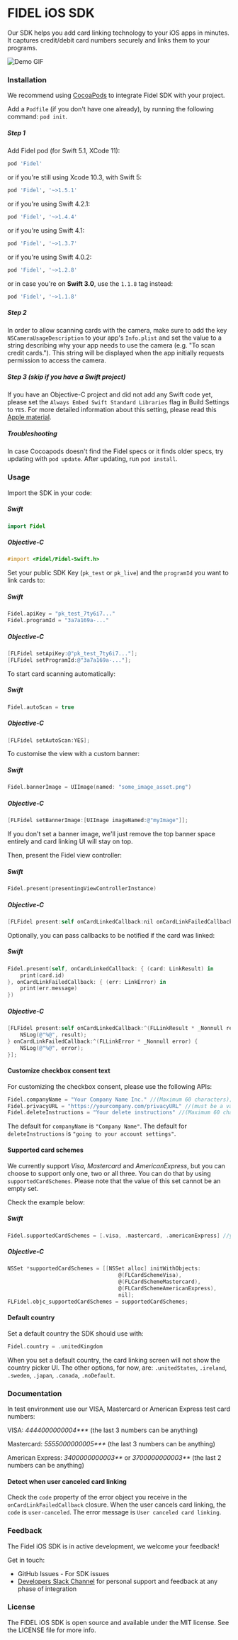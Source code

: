 # FIDEL iOS SDK

Our SDK helps you add card linking technology to your iOS apps in minutes. It captures credit/debit card numbers securely and links them to your programs.

![Demo GIF](https://cl.ly/84d481392da6/Screen%252520Recording%2525202018-09-18%252520at%25252004.49%252520PM.gif)

### Installation

We recommend using [CocoaPods][642d6fa5] to integrate Fidel SDK with your project.

[642d6fa5]: https://cocoapods.org/ "CocoaPods"

Add a `Podfile` (if you don't have one already), by running the following command: `pod init`.

##### Step 1

Add Fidel pod (for Swift 5.1, XCode 11):

```ruby
pod 'Fidel'
```

or if you're still using Xcode 10.3, with Swift 5:

```ruby
pod 'Fidel', '~>1.5.1'
```

or if you're using Swift 4.2.1:

```ruby
pod 'Fidel', '~>1.4.4'
```

or if you're using Swift 4.1:

```ruby
pod 'Fidel', '~>1.3.7'
```

or if you're using Swift 4.0.2:

```ruby
pod 'Fidel', '~>1.2.8'
```

or in case you're on **Swift 3.0**, use the `1.1.8` tag instead:

```ruby
pod 'Fidel', '~>1.1.8'
```

##### Step 2
In order to allow scanning cards with the camera, make sure to add the key `NSCameraUsageDescription` to your app's `Info.plist` and set the value to a string describing why your app needs to use the camera (e.g. "To scan credit cards."). This string will be displayed when the app initially requests permission to access the camera.

##### Step 3 (skip if you have a Swift project)
If you have an Objective-C project and did not add any Swift code yet, please set the `Always Embed Swift Standard Libraries` flag in Build Settings to `YES`. For more detailed information about this setting, please read this [Apple material](https://developer.apple.com/library/archive/qa/qa1881/_index.html).

##### Troubleshooting
In case Cocoapods doesn't find the Fidel specs or it finds older specs, try updating with `pod update`. After updating, run `pod install`.

### Usage

Import the SDK in your code:
##### Swift
```swift
import Fidel
```

##### Objective-C
```objectivec
#import <Fidel/Fidel-Swift.h>
```

Set your public SDK Key (`pk_test` or `pk_live`) and the `programId` you want to link cards to:

##### Swift
```swift
Fidel.apiKey = "pk_test_7ty6i7..."
Fidel.programId = "3a7a169a-..."
```

##### Objective-C
```objectivec
[FLFidel setApiKey:@"pk_test_7ty6i7..."];
[FLFidel setProgramId:@"3a7a169a-..."];
```

To start card scanning automatically:

##### Swift
```swift
Fidel.autoScan = true
```

##### Objective-C
```objectivec
[FLFidel setAutoScan:YES];
```

To customise the view with a custom banner:

##### Swift
```swift
Fidel.bannerImage = UIImage(named: "some_image_asset.png")
```

##### Objective-C
```objectivec
[FLFidel setBannerImage:[UIImage imageNamed:@"myImage"]];
```

If you don't set a banner image, we'll just remove the top banner space entirely and card linking UI will stay on top.

Then, present the Fidel view controller:

##### Swift
```swift
Fidel.present(presentingViewControllerInstance)
```

##### Objective-C
```objectivec
[FLFidel present:self onCardLinkedCallback:nil onCardLinkFailedCallback:nil];
```

Optionally, you can pass callbacks to be notified if the card was linked:

##### Swift
```swift
Fidel.present(self, onCardLinkedCallback: { (card: LinkResult) in
	print(card.id)
}, onCardLinkFailedCallback: { (err: LinkError) in
	print(err.message)
})
```

##### Objective-C
```objectivec
[FLFidel present:self onCardLinkedCallback:^(FLLinkResult * _Nonnull result) {
    NSLog(@"%@", result);
} onCardLinkFailedCallback:^(FLLinkError * _Nonnull error) {
    NSLog(@"%@", error);
}];
```

#### Customize checkbox consent text
For customizing the checkbox consent, please use the following APIs:

```swift
Fidel.companyName = "Your Company Name Inc." //(Maximum 60 characters);
Fidel.privacyURL = "https://yourcompany.com/privacyURL" //(must be a valid URL)
Fidel.deleteInstructions = "Your delete instructions" //(Maximum 60 characters);
```

The default for `companyName` is `"Company Name"`.
The default for `deleteInstructions` is `"going to your account settings"`.

#### Supported card schemes
We currently support _Visa_, _Mastercard_ and _AmericanExpress_, but you can choose to support only one, two or all three. You can do that by using `supportedCardSchemes`. Please note that the value of this set cannot be an empty set.

Check the example below:

##### Swift

```swift
Fidel.supportedCardSchemes = [.visa, .mastercard, .americanExpress] //you can also add .amex
```

##### Objective-C

```objectivec
NSSet *supportedCardSchemes = [[NSSet alloc] initWithObjects:
                                   @(FLCardSchemeVisa),
                                   @(FLCardSchemeMastercard),
                                   @(FLCardSchemeAmericanExpress),
                                   nil];
FLFidel.objc_supportedCardSchemes = supportedCardSchemes;
```

#### Default country

Set a default country the SDK should use with:

```swift
Fidel.country = .unitedKingdom
```

When you set a default country, the card linking screen will not show the country picker UI. The other options, for now, are: `.unitedStates`, `.ireland`, `.sweden`, `.japan`, `.canada`, `.noDefault`.

### Documentation

In test environment use our VISA, Mastercard or American Express test card numbers:

VISA: _4444000000004***_ (the last 3 numbers can be anything)

Mastercard: _5555000000005***_ (the last 3 numbers can be anything)

American Express: _3400000000003**_ or _3700000000003**_ (the last 2 numbers can be anything)

#### Detect when user canceled card linking

Check the `code` property of the error object you receive in the `onCardLinkFailedCallback` closure. When the user cancels card linking, the `code` is `user-canceled`. The error message is `User canceled card linking`.

### Feedback

The Fidel iOS SDK is in active development, we welcome your feedback!

Get in touch:
* GitHub Issues - For SDK issues
* [Developers Slack Channel](https://fidel-developers-slack-invites.herokuapp.com) for personal support and feedback at any phase of integration


### License

The FIDEL iOS SDK is open source and available under the MIT license. See the LICENSE file for more info.
